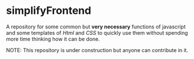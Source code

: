 # simplifyFrontend
A repository for some common but **very necessary** functions of javascript and some templates of _Html_ and _CSS_ to quickly use them 
without spending more time thinking how it can be done.

NOTE: This repository is under construction but anyone can contribute in it.
